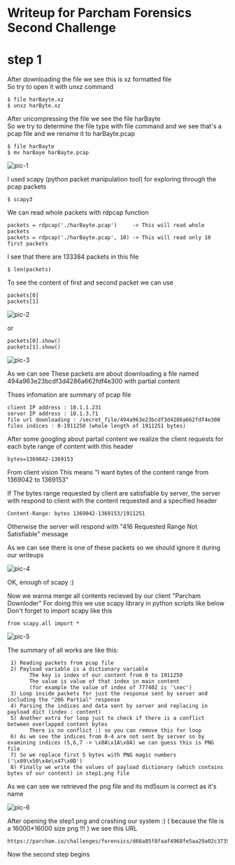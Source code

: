 # Writeup for Parcham Forensics Second Challenge

# step 1
After downloading the file we see this is xz formatted file\
So try to open it with unxz command
```
$ file harBayte.xz
$ unxz harByte.xz
```

After  uncompressing the file we see the file harBayte\
So we try to determine the file type with file command and we see that's a pcap file and we rename it to harBayte.pcap

```
$ file harBayte
$ mv harBaye harBayte.pcap
```

![pic-1](http://164.132.117.34/ForensicsSecondChallenge/1.png)


I used scapy (python packet manipulation tool) for exploring through the pcap packets
```
$ scapy3
```

We can read whole packets with rdpcap function
```
packets = rdpcap('./harBayte.pcap')     -> This will read whole packets
packets = rdpcap('./harBayte.pcap', 10) -> This will read only 10 first packets
```

I see that there are 133384 packets in this file
```
$ len(packets)
```

To see the content of first and second packet we can use
```
packets[0]
packets[1]
```

![pic-2](http://164.132.117.34/ForensicsSecondChallenge/2.png)

or
```
packets[0].show()
packets[1].show()
```

![pic-3](http://164.132.117.34/ForensicsSecondChallenge/3.png)


As we can see These packets are about downloading a file named 494a963e23bcdf3d4286a662fdf4e300 with partial content

Thses infomation are summary of pcap file
```
client IP address : 10.1.1.231
server IP address : 10.1.3.71
file url downloading : /secret_file/494a963e23bcdf3d4286a662fdf4e300
files indices : 0-1911250 (whole length of 1911251 bytes)
```

After some googling about partail content we realize the client requests for each byte range of content with this header
```
bytes=1369042-1369153
```
From client vision This means  "I want bytes of the content range from 1369042 to 1369153"

If The bytes range requested by client are satisfiable by server, the server with respond to client with the content requested and a specified header
```
Content-Range: bytes 1369042-1369153/1911251
```

Otherwise the server will respond with "416 Requested Range Not Satisfiable" message

As we can see there is one of these packets so we should ignore it during our writeups

![pic-4](http://164.132.117.34/ForensicsSecondChallenge/4.png)

OK, enough of scapy :)

Now we wanna merge all contents recieved by our client "Parcham Downloder"
For doing this we use scapy library in python scripts like below
Don't forget to import scapy like this
```
from scapy.all import *
```

![pic-5](http://164.132.117.34/ForensicsSecondChallenge/5.png)

The summary of all works are like this:

```
 1) Reading packets from pcap file
 2) Payload variable is a dictionary variable
       The key is index of our content from 0 to 1911250
       The value is value of that index in main content
       (for example the value of index of 777402 is '\xec')
 3) Loop inside packets for just the response sent by server and  including the "206 Partial" response
 4) Parsing the indices and data sent by server and replacing in payload dict (index : content)
 5) Another extra for loop just to check if there is a conflict between overlapped content bytes
       There is no conflict :) so you can remove this for loop
 6) As we see the indices from 0-4 are not sent by server so by examining indices (5,6,7 -> \x0A\x1A\x0A) we can guess this is PNG file
 7) So we replace first 5 bytes with PNG magic numbers ('\x89\x50\x4e\x47\x0D')
 8) Finally we write the values of payload dictionary (which contains bytes of our content) in step1.png file
```

As we can see we retrieved the png file and its md5sum is correct as it's name

![pic-6](http://164.132.117.34/ForensicsSecondChallenge/6.png)

After opening the step1.png and crashing our system :) ( because the file is a 16000*16000 size png !!! ) we see this URL
```
https://parcham.io/challenges/forensics/d66a85f8faaf4968fe5aa29a02c3735898522e3d
```
Now the second step begins
